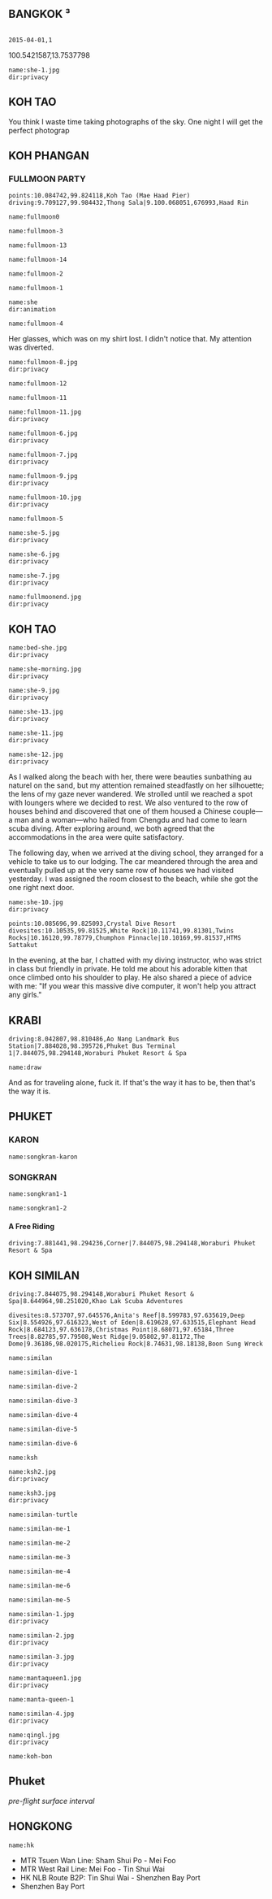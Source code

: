 ## BANGKOK ³

<a-times :times="3" location="BANGKOK"></a-times>

<a-flight flight="FD557" departure="CKG" destination="DMK" departure-time="2015-03-31 11:10" arrive-time="2015-03-31 13:20"></a-flight>

<a-hotel name="Baiyoke Sky Hotel" date="2015-03-31" nights="1"></a-hotel>

```hotel

2015-04-01,1
```

100.5421587,13.7537798

```<a-img>
name:she-1.jpg
dir:privacy
```

## KOH TAO

<a-times :times="2" location="KOH TAO"></a-times>

You think I waste time taking photographs of the sky.
One night I will get the perfect photograp

<a-hotel name="Ananda Villa" date="2015-04-03" nights="2"></a-hotel>

## KOH PHANGAN

<a-times :times="1" location="KOH PHANGAN"></a-times>

### FULLMOON PARTY

```<a-map>
points:10.084742,99.824118,Koh Tao (Mae Haad Pier)
driving:9.709127,99.984432,Thong Sala|9.100.068051,676993,Haad Rin
```

```<a-img>
name:fullmoon0
```

```<a-img>
name:fullmoon-3
```

```<a-img>
name:fullmoon-13
```

```<a-img>
name:fullmoon-14
```

```<a-img>
name:fullmoon-2
```

```<a-img>
name:fullmoon-1
```

```<a-img>
name:she
dir:animation
```

```<a-img>
name:fullmoon-4
```

Her glasses, which was on my shirt lost. I didn't notice that. My attention was diverted.

<a-secret name="fullmoon" autoload></a-secret>

```<a-img>
name:fullmoon-8.jpg
dir:privacy
```

```<a-img>
name:fullmoon-12
```

```<a-img>
name:fullmoon-11
```

```<a-img>
name:fullmoon-11.jpg
dir:privacy
```

```<a-img>
name:fullmoon-6.jpg
dir:privacy
```

```<a-img>
name:fullmoon-7.jpg
dir:privacy
```

```<a-img>
name:fullmoon-9.jpg
dir:privacy
```

```<a-img>
name:fullmoon-10.jpg
dir:privacy
```

```<a-img>
name:fullmoon-5
```

```<a-img>
name:she-5.jpg
dir:privacy
```

```<a-img>
name:she-6.jpg
dir:privacy
```

```<a-img>
name:she-7.jpg
dir:privacy
```

```<a-img>
name:fullmoonend.jpg
dir:privacy
```

## KOH TAO

```<a-img>
name:bed-she.jpg
dir:privacy
```

```<a-img>
name:she-morning.jpg
dir:privacy
```

```<a-img>
name:she-9.jpg
dir:privacy
```

```<a-img>
name:she-13.jpg
dir:privacy
```

```<a-img>
name:she-11.jpg
dir:privacy
```

```<a-img>
name:she-12.jpg
dir:privacy
```

As I walked along the beach with her, there were beauties sunbathing au naturel on the sand, but my attention remained steadfastly on her silhouette; the lens of my gaze never wandered. We strolled until we reached a spot with loungers where we decided to rest. We also ventured to the row of houses behind and discovered that one of them housed a Chinese couple—a man and a woman—who hailed from Chengdu and had come to learn scuba diving. After exploring around, we both agreed that the accommodations in the area were quite satisfactory.

The following day, when we arrived at the diving school, they arranged for a vehicle to take us to our lodging. The car meandered through the area and eventually pulled up at the very same row of houses we had visited yesterday. I was assigned the room closest to the beach, while she got the one right next door.

```<a-img>
name:she-10.jpg
dir:privacy
```

<a-hotel name="Crystal Dive Resort" date="2015-04-05" nights="4"></a-hotel>

<a-gallery :img="[{name:'moment1'},{name:'moment2'}]"></a-gallery>

<a-carousel :img="[{name:'tao1.jpg',dir:'privacy'},{name:'tao2.jpg',dir:'privacy'},{name:'tao3.jpg',dir:'privacy'}]"></a-carousel>

```<a-map>
points:10.085696,99.825093,Crystal Dive Resort
divesites:10.10535,99.81525,White Rock|10.11741,99.81301,Twins Rocks|10.16120,99.78779,Chumphon Pinnacle|10.10169,99.81537,HTMS Sattakut
```

In the evening, at the bar, I chatted with my diving instructor, who was strict in class but friendly in private. He told me about his adorable kitten that once climbed onto his shoulder to play. He also shared a piece of advice with me: "If you wear this massive dive computer, it won't help you attract any girls."

## KRABI

<a-times :times="1" location="KRABI"></a-times>

```<a-map>
driving:8.042807,98.810486,Ao Nang Landmark Bus Station|7.884028,98.395726,Phuket Bus Terminal 1|7.844075,98.294148,Woraburi Phuket Resort & Spa
```

```<a-img>
name:draw
```

<a-hotel name="Deevana Plaza Krabi Aonang" date="2015-04-9" nights="2"></a-hotel>

And as for traveling alone, fuck it. If that's the way it has to be, then that's the way it is.

## PHUKET

<a-times :times="2" location="PHUKET"></a-times>

### KARON

<a-hotel name="Woraburi Phuket Resort & Spa" date="2015-04-11" nights="4"></a-hotel>

```<a-img>
name:songkran-karon
```

### SONGKRAN

```<a-img>
name:songkran1-1
```

```<a-img>
name:songkran1-2
```

#### A Free Riding

```<a-map>
driving:7.881441,98.294236,Corner|7.844075,98.294148,Woraburi Phuket Resort & Spa
```

## KOH SIMILAN

<a-times :times="1" location="KOH SIMILAN"></a-times>

```<a-map>
driving:7.844075,98.294148,Woraburi Phuket Resort & Spa|8.644964,98.251020,Khao Lak Scuba Adventures
```

```<a-map>
divesites:8.573707,97.645576,Anita's Reef|8.599783,97.635619,Deep Six|8.554926,97.616323,West of Eden|8.619628,97.633515,Elephant Head Rock|8.684123,97.636178,Christmas Point|8.68071,97.65184,Three Trees|8.82785,97.79508,West Ridge|9.05802,97.81172,The Dome|9.36186,98.020175,Richelieu Rock|8.74631,98.18138,Boon Sung Wreck
```

<a-carousel :img="[{name:'deep-six'},{name:'the-dome'},{name:'koh-bon2'}]"></a-carousel>

<a-carousel :img="[{name:'fishbook-1'},{name:'fishbook-2'},{name:'fishbook-3'},{name:'fishbook-4'},{name:'fishbook-5'},{name:'fishbook-6'},{name:'fishbook-7'},{name:'fishbook-8'},{name:'fishbook-9'},{name:'fishbook-10'},{name:'fishbook-11'},{name:'fishbook-12'},{name:'fishbook-13'},{name:'fishbook-14'},{name:'fishbook-15'},{name:'fishbook-16'},{name:'fishbook-17'},{name:'fishbook-18'},{name:'fishbook-19'},{name:'fishbook-20'},{name:'fishbook-21'}]"></a-carousel>

```<a-img>
name:similan
```

```<a-img>
name:similan-dive-1
```

```<a-img>
name:similan-dive-2
```

```<a-img>
name:similan-dive-3
```

```<a-img>
name:similan-dive-4
```

```<a-img>
name:similan-dive-5
```

```<a-img>
name:similan-dive-6
```

```<a-img>
name:ksh
```

```<a-img>
name:ksh2.jpg
dir:privacy
```

```<a-img>
name:ksh3.jpg
dir:privacy
```

```<a-img>
name:similan-turtle
```

```<a-img>
name:similan-me-1
```

```<a-img>
name:similan-me-2
```

```<a-img>
name:similan-me-3
```

```<a-img>
name:similan-me-4
```

```<a-img>
name:similan-me-6
```

```<a-img>
name:similan-me-5
```

```<a-img>
name:similan-1.jpg
dir:privacy
```

```<a-img>
name:similan-2.jpg
dir:privacy
```

```<a-img>
name:similan-3.jpg
dir:privacy
```

```<a-img>
name:mantaqueen1.jpg
dir:privacy
```

```<a-img>
name:manta-queen-1
```

```<a-img>
name:similan-4.jpg
dir:privacy
```

```<a-img>
name:qingl.jpg
dir:privacy
```

```<a-img>
name:koh-bon
```

## Phuket

_pre-flight surface interval_

<a-hotel name="Cozy Coco Apartment@Phuket Airport" date="2015-04-19" nights="2"></a-hotel>

<a-flight flight="UO764" departure="HKT" destination="HKG" departure-time="2015-04-21 02:55" arrive-time="2015-04-21 07:30"></a-flight>

## HONGKONG

<a-times :times="1" location="HONGKONG"></a-times>

```<a-img>
name:hk
```

- MTR Tsuen Wan Line: Sham Shui Po - Mei Foo
- MTR West Rail Line: Mei Foo - Tin Shui Wai
- HK NLB Route B2P: Tin Shui Wai - Shenzhen Bay Port
- Shenzhen Bay Port

<a-flight flight="CA4348" departure="SZX" destination="CKG" departure-time="2015-04-23 17:27" arrive-time="2015-04-23 19:18"></a-flight>